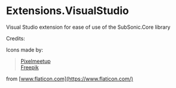 # Extensions.VisualStudio
Visual Studio extension for ease of use of the SubSonic.Core library

Credits:

Icons made by:
> [Pixelmeetup](https://www.flaticon.com/authors/pixelmeetup)<br />
> [Freepik](https://www.flaticon.com/authors/freepik)

from [www.flaticon.com](https://www.flaticon.com/)
